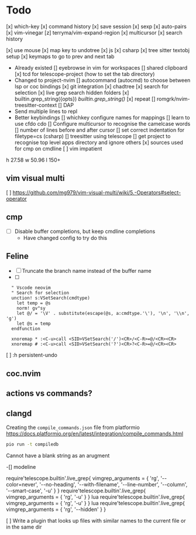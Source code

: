 # Todo
[x] which-key
[x] command history
[x] save session
[x] sexp
[x] auto-pairs
[x] vim-vinegar
[z] terryma/vim-expand-region
[x] multicursor
[x] search history

[x] use mouse
[x] map key to undotree
[x] js
[x] csharp
[x] tree sitter textobj setup
[x] keymaps to go to prev and next tab
  - Already existed
[] eyebrowse in vim for workspaces
[] shared clipboard
[x] tcd for telescope-project (how to set the tab directory)
  - Changed to project-nvim
[] autocommand (autocmd) to choose between lsp or coc bindings
[x] git integration
[x] chadtree
[x] search for selection
[x] live grep search hidden folders
[x] builtin.grep_string({opts})                            *builtin.grep_string()*
[x] repeat
[] romgrk/nvim-treesitter-context
[] DAP 
  - Send multiple lines to repl
  - Better keybindings
[] whichkey configure names for mappings
[] learn to use cfdo cdo
[] Configure multicursor to recognise the camelcase words
[] number of lines before and after cursor
[] set correct indentation for filetype=cs (csharp)
[] treesitter using telescope
[] get project to recognise top level apps directory and ignore others
[x] sources used for cmp on cmdline
[ ] vim impatient


h 27.58
w 50.96
l 150+

## vim visual multi

[ ] https://github.com/mg979/vim-visual-multi/wiki/5.-Operators#select-operator

## cmp
- [ ] Disable buffer completions, but keep cmdline completions
  - Have changed config to try do this

## Feline

- [ ] Truncate the branch name instead of the buffer name
- [ ] 


```viml
  " Vscode neovim
  " Search for selection
  unction! s:VSetSearch(cmdtype)
    let temp = @s
    norm! gv"sy
    let @/ = '\V' . substitute(escape(@s, a:cmdtype.'\'), '\n', '\\n', 'g')
    let @s = temp
  endfunction

  xnoremap * :<C-u>call <SID>VSetSearch('/')<CR>/<C-R>=@/<CR><CR>
  xnoremap # :<C-u>call <SID>VSetSearch('?')<CR>?<C-R>=@/<CR><CR>

```

[ ] :h persistent-undo

## coc.nvim
## actions vs commands?

## clangd

Creating the `compile_commands.json` file from platformio
https://docs.platformio.org/en/latest/integration/compile_commands.html

```bash
pio run -t compiledb
```

Cannot have a blank string as an arugment



-[] modeline


require'telescope.builtin'.live_grep{ vimgrep_arguments = { 'rg', '--color=never', '--no-heading', '--with-filename', '--line-number', '--column', '--smart-case', '-u' } }
require'telescope.builtin'.live_grep{ vimgrep_arguments = { 'rg',  '-u' } }
lua require'telescope.builtin'.live_grep{ vimgrep_arguments = { 'rg',  '-u' } }
lua require'telescope.builtin'.live_grep{ vimgrep_arguments = { 'rg',  '--hidden' } }


[ ] Write a plugin that looks up files with similar names to the current file or in the same dir

